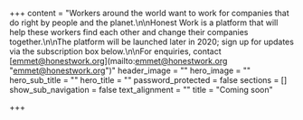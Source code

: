 +++
content = "Workers around the world want to work for companies that do right by people and the planet.\n\nHonest Work is a platform that will help these workers find each other and change their companies together.\n\nThe platform will be launched later in 2020; sign up for updates via the subscription box below.\n\nFor enquiries, contact [emmet@honestwork.org](mailto:emmet@honestwork.org \"emmet@honestwork.org\")"
header_image = ""
hero_image = ""
hero_sub_title = ""
hero_title = ""
password_protected = false
sections = []
show_sub_navigation = false
text_alignment = ""
title = "Coming soon"

+++
